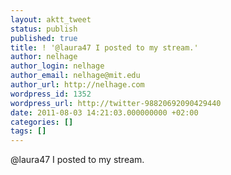 ```yaml
---
layout: aktt_tweet
status: publish
published: true
title: ! '@laura47 I posted to my stream.'
author: nelhage
author_login: nelhage
author_email: nelhage@mit.edu
author_url: http://nelhage.com
wordpress_id: 1352
wordpress_url: http://twitter-98820692090429440
date: 2011-08-03 14:21:03.000000000 +02:00
categories: []
tags: []
---
```

@laura47 I posted to my stream.
